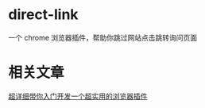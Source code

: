 # direct-link

一个 chrome 浏览器插件，帮助你跳过网站点击跳转询问页面

# 相关文章
[超详细带你入门开发一个超实用的浏览器插件](https://juejin.cn/post/7000993890010398750)
